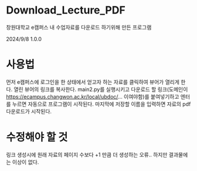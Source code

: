 # Download_Lecture_PDF
창원대학교 e캠퍼스 내 수업자료를 다운로드 하기위해 만든 프로그램


2024/9/8 1.0.0
# 사용법
 먼저 e캠퍼스에 로그인을 한 상태에서 얻고자 하는 자료를 클릭하여 뷰어가 열리게 한다. 
 열린 뷰어의 링크를 복사한다.
 main2.py를 실행시키고 다운로드 할 링크(도메인이 https://ecampus.changwon.ac.kr/local/ubdoc/... 이여야함)를 붙여넣기하고 엔터를 누르면 자동으로 프로그램이 시작된다.
 마지막에 저장할 이름을 입력하면 자료의 pdf 다운로드가 시작된다.

# 수정해야 할 것
링크 생성시에 원래 자료의 페이지 수보다 +1 만큼 더 생성하는 오류.. 하지만 결과물에는 이상이 없다.
